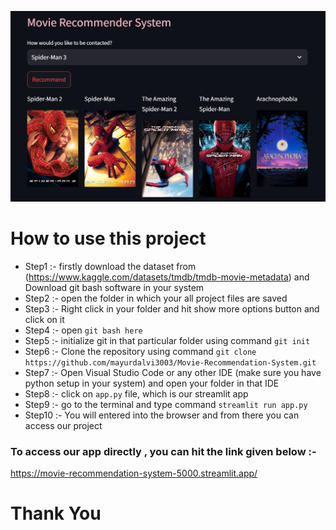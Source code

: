 ![Alt Text](https://github.com/mayurdalvi3003/Movie-Recommendation-System/blob/master/Output%20of%20our%20model.png)
# How to use this project 
- Step1 :- firstly download the dataset from (https://www.kaggle.com/datasets/tmdb/tmdb-movie-metadata) and Download git bash software in your system
- Step2 :- open the folder in which your all project files are saved
- Step3 :- Right click in your folder and hit show more options button and click on it
- Step4 :- open `git bash here`
- Step5 :- initialize git in that particular folder using command  `git init`
- Step6 :- Clone the repository using command `git clone https://github.com/mayurdalvi3003/Movie-Recommendation-System.git`
- Step7 :- Open Visual Studio Code or any other IDE (make sure you have python setup in your system) and open your folder in that IDE
- Step8 :- click on `app.py` file, which is our streamlit app
- Step9 :- go to the terminal and type command `streamlit run app.py`
- Step10 :- You will entered into the browser and from there you can access our project


### To access our app directly , you can hit the link given below :- 
https://movie-recommendation-system-5000.streamlit.app/

# Thank You
